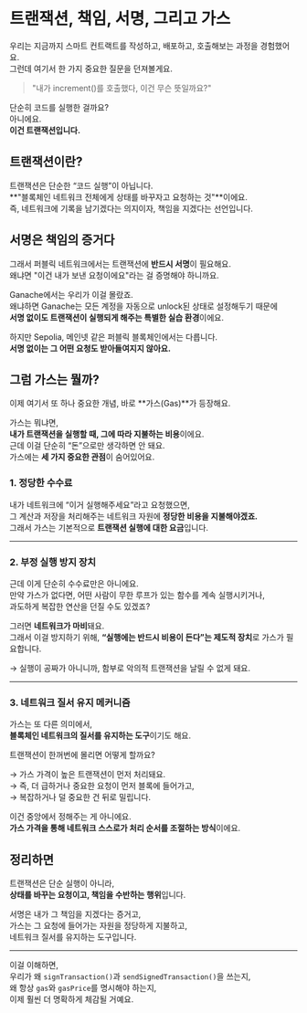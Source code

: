 # 트랜잭션, 책임, 서명, 그리고 가스

우리는 지금까지 스마트 컨트랙트를 작성하고, 배포하고, 호출해보는 과정을 경험했어요.  
그런데 여기서 한 가지 중요한 질문을 던져볼게요.

> "내가 increment()를 호출했다, 이건 무슨 뜻일까요?"

단순히 코드를 실행한 걸까요?  
아니에요.  
**이건 트랜잭션입니다.**

## 트랜잭션이란?

트랜잭션은 단순한 “코드 실행”이 아닙니다.  
**"블록체인 네트워크 전체에게 상태를 바꾸자고 요청하는 것"**이에요.  
즉, 네트워크에 기록을 남기겠다는 의지이자, 책임을 지겠다는 선언입니다.

## 서명은 책임의 증거다

그래서 퍼블릭 네트워크에서는 트랜잭션에 **반드시 서명**이 필요해요.  
왜냐면 "이건 내가 보낸 요청이에요"라는 걸 증명해야 하니까요.

Ganache에서는 우리가 이걸 몰랐죠.  
왜냐하면 Ganache는 모든 계정을 자동으로 unlock된 상태로 설정해두기 때문에  
**서명 없이도 트랜잭션이 실행되게 해주는 특별한 실습 환경**이에요.

하지만 Sepolia, 메인넷 같은 퍼블릭 블록체인에서는 다릅니다.  
**서명 없이는 그 어떤 요청도 받아들여지지 않아요.**

## 그럼 가스는 뭘까?

이제 여기서 또 하나 중요한 개념, 바로 **가스(Gas)**가 등장해요.

가스는 뭐냐면,  
**내가 트랜잭션을 실행할 때, 그에 따라 지불하는 비용**이에요.  
근데 이걸 단순히 “돈”으로만 생각하면 안 돼요.  
가스에는 **세 가지 중요한 관점**이 숨어있어요.

### 1. 정당한 수수료

내가 네트워크에 “이거 실행해주세요”라고 요청했으면,  
그 계산과 저장을 처리해주는 네트워크 자원에 **정당한 비용을 지불해야겠죠.**  
그래서 가스는 기본적으로 **트랜잭션 실행에 대한 요금**입니다.

---

### 2. 부정 실행 방지 장치

근데 이게 단순히 수수료만은 아니에요.  
만약 가스가 없다면, 어떤 사람이 무한 루프가 있는 함수를 계속 실행시키거나,  
과도하게 복잡한 연산을 던질 수도 있겠죠?

그러면 **네트워크가 마비**돼요.  
그래서 이걸 방지하기 위해, **“실행에는 반드시 비용이 든다”는 제도적 장치**로 가스가 필요합니다.

→ 실행이 공짜가 아니니까, 함부로 악의적 트랜잭션을 날릴 수 없게 돼요.

---

### 3. 네트워크 질서 유지 메커니즘

가스는 또 다른 의미에서,  
**블록체인 네트워크의 질서를 유지하는 도구**이기도 해요.

트랜잭션이 한꺼번에 몰리면 어떻게 할까요?

→ 가스 가격이 높은 트랜잭션이 먼저 처리돼요.  
→ 즉, 더 급하거나 중요한 요청이 먼저 블록에 들어가고,  
→ 복잡하거나 덜 중요한 건 뒤로 밀립니다.

이건 중앙에서 정해주는 게 아니에요.  
**가스 가격을 통해 네트워크 스스로가 처리 순서를 조절하는 방식**이에요.

## 정리하면

트랜잭션은 단순 실행이 아니라,  
**상태를 바꾸는 요청이고, 책임을 수반하는 행위**입니다.

서명은 내가 그 책임을 지겠다는 증거고,  
가스는 그 요청에 들어가는 자원을 정당하게 지불하고,  
네트워크 질서를 유지하는 도구입니다.

---

이걸 이해하면,  
우리가 왜 `signTransaction()`과 `sendSignedTransaction()`을 쓰는지,  
왜 항상 `gas`와 `gasPrice`를 명시해야 하는지,  
이제 훨씬 더 명확하게 체감될 거예요.
